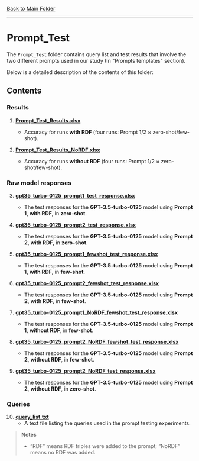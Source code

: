 [Back to Main Folder](../README.md)

----

# Prompt_Test

The `Prompt_Test` folder contains query list and test results that involve the two different prompts used in our study (In "Prompts templates" section). 


Below is a detailed description of the contents of this folder:

## Contents
### Results
1. [**Prompt_Test_Results.xlsx**](./Prompt_Test_Results.xlsx)  
   - Accuracy for runs **with RDF** (four runs: Prompt 1/2 × zero-shot/few-shot).

2. [**Prompt_Test_Results_NoRDF.xlsx**](./Prompt_Test_Results_NoRDF.xlsx)  
   - Accuracy for runs **without RDF** (four runs: Prompt 1/2 × zero-shot/few-shot).

### Raw model responses
3. [**gpt35_turbo-0125_prompt1_test_response.xlsx**](./gpt35_turbo-0125_prompt1_test_response.xlsx)  
   - The test responses for the **GPT-3.5-turbo-0125** model using **Prompt 1**, **with RDF**, in **zero-shot**.

4. [**gpt35_turbo-0125_prompt2_test_response.xlsx**](./gpt35_turbo-0125_prompt2_test_response.xlsx)  
   - The test responses for the **GPT-3.5-turbo-0125** model using **Prompt 2**, **with RDF**, in **zero-shot**.

5. [**gpt35_turbo-0125_prompt1_fewshot_test_response.xlsx**](./gpt35_turbo-0125_prompt1_fewshot_test_response.xlsx)  
   - The test responses for the **GPT-3.5-turbo-0125** model using **Prompt 1**, **with RDF**, in **few-shot**.

6. [**gpt35_turbo-0125_prompt2_fewshot_test_response.xlsx**](./gpt35_turbo-0125_prompt2_fewshot_test_response.xlsx)  
   - The test responses for the **GPT-3.5-turbo-0125** model using **Prompt 2**, **with RDF**, in **few-shot**.

7. [**gpt35_turbo-0125_prompt1_NoRDF_fewshot_test_response.xlsx**](./gpt35_turbo-0125_prompt1_NoRDF_fewshot_test_response.xlsx)  
   - The test responses for the **GPT-3.5-turbo-0125** model using **Prompt 1**, **without RDF**, in **few-shot**.

8. [**gpt35_turbo-0125_prompt2_NoRDF_fewshot_test_response.xlsx**](./gpt35_turbo-0125_prompt2_NoRDF_fewshot_test_response.xlsx)  
   - The test responses for the **GPT-3.5-turbo-0125** model using **Prompt 2**, **without RDF**, in **few-shot**.

9. [**gpt35_turbo-0125_prompt2_NoRDF_test_response.xlsx**](./gpt35_turbo-0125_prompt2_NoRDF_test_response.xlsx)  
   - The test responses for the **GPT-3.5-turbo-0125** model using **Prompt 2**, **without RDF**, in **zero-shot**.

### Queries
10. [**query_list.txt**](./query_list.txt)  
    - A text file listing the queries used in the prompt testing experiments.


> **Notes**
> - “RDF” means RDF triples were added to the prompt; “NoRDF” means no RDF was added.  
